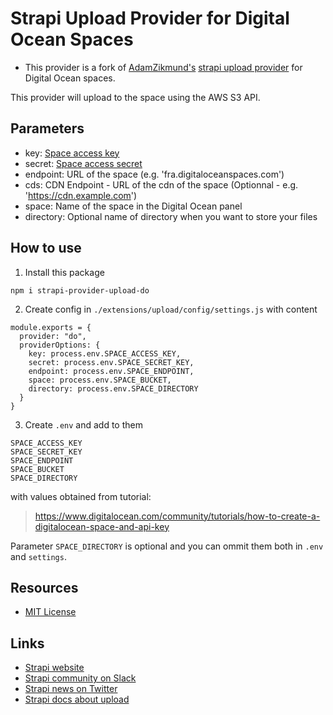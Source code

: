 # Strapi Upload Provider for Digital Ocean Spaces
- This provider is a fork of [AdamZikmund's](https://github.com/AdamZikmund) [strapi upload provider](https://github.com/AdamZikmund/strapi-provider-upload-digitalocean) for Digital Ocean spaces.

This provider will upload to the space using the AWS S3 API.

## Parameters
- key: [Space access key](https://cloud.digitalocean.com/account/api/tokens)
- secret: [Space access secret](https://cloud.digitalocean.com/account/api/tokens)
- endpoint: URL of the space (e.g. 'fra.digitaloceanspaces.com')
- cds: CDN Endpoint - URL of the cdn of the space (Optionnal - e.g. 'https://cdn.example.com')
- space: Name of the space in the Digital Ocean panel
- directory: Optional name of directory when you want to store your files

## How to use

1. Install this package

```
npm i strapi-provider-upload-do
```

2. Create config in `./extensions/upload/config/settings.js` with content

```
module.exports = {
  provider: "do",
  providerOptions: {
    key: process.env.SPACE_ACCESS_KEY,
    secret: process.env.SPACE_SECRET_KEY,
    endpoint: process.env.SPACE_ENDPOINT,
    space: process.env.SPACE_BUCKET,
    directory: process.env.SPACE_DIRECTORY
  }
}
```

3. Create `.env` and add to them 

```
SPACE_ACCESS_KEY
SPACE_SECRET_KEY
SPACE_ENDPOINT
SPACE_BUCKET
SPACE_DIRECTORY
```

with values obtained from tutorial:

> https://www.digitalocean.com/community/tutorials/how-to-create-a-digitalocean-space-and-api-key

Parameter `SPACE_DIRECTORY` is optional and you can ommit them both in `.env` and `settings`.

## Resources

- [MIT License](LICENSE.md)

## Links

- [Strapi website](http://strapi.io/)
- [Strapi community on Slack](http://slack.strapi.io)
- [Strapi news on Twitter](https://twitter.com/strapijs)
- [Strapi docs about upload](https://strapi.io/documentation/3.0.0-beta.x/plugins/upload.html#configuration)
